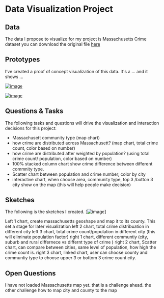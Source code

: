 # Data Visualization Project

## Data

The data I propose to visualize for my project is Massachusetts Crime dataset
you can download the original file [here](https://ucr.fbi.gov/crime-in-the-u.s/2016/crime-in-the-u.s.-2016/tables/table-6/table-6-state-cuts/massachusetts.xls/output.xls)

## Prototypes

I’ve created a proof of concept visualization of this data. It's a ... and it shows ...

[![image](https://wenleicao.github.io/images/data_visualization/stacked_column.PNG)](https://beta.vizhub.com/wenleicao/4d191e28467d4533ab4a1eacf8d7aaf1)

[![image](https://wenleicao.github.io/images/data_visualization/scatter_chart.PNG)](https://beta.vizhub.com/wenleicao/acaf86b2f8ea488e87b3c1e47f79ca38)


## Questions & Tasks

The following tasks and questions will drive the visualization and interaction decisions for this project:

 * Massachusett community type  (map chart)
 * how crime are distributed across Massachusett? (map chart, total crime count, color  based on number)
 * how crime are distributed after weighted by population?  (using total crime count/ population,  color based on number)
 * 100% stacked column chart show crime difference between different commnity type.
 * Scatter chart between population and crime number, color by city
 * interactive chart, when choose area, community type, top 3 /botton 3 city show on the map (this will help people make decision)

## Sketches
The following is the sketches I created. 
[![image](https://wenleicao.github.io/images/data_visualization/sketch.PNG)]

Left 1 chart, create massachusetts geoshape and map it to its county. This set a stage for later visualization
left 2 chart,  total crime distribuation in different city
left 3 chart,  total crime count/population in different city (this will eliminate population factor)
right 1 chart,  different communtiy (city, suburb and rural differnece vs differnt type of crime )
right 2 chart,  Scatter chart, can compare between cities, same level of population, how high the crime count is.
right 3 chart,  linked chart, user can choose county and communtiy type to choose upper 3 or bottom 3 crime count city. 


## Open Questions
I have not loaded Massachusetts map yet. that is a challenge ahead.  the other challenge how to map city and county to the map

